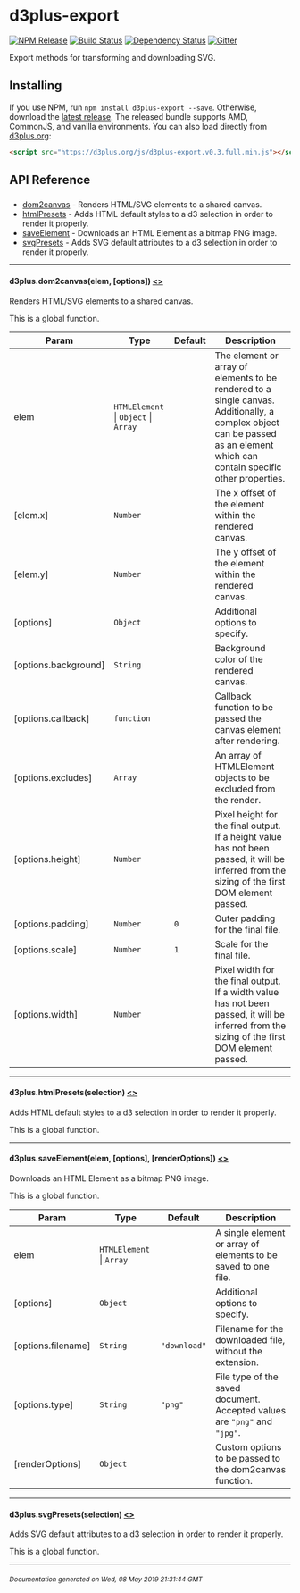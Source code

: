 # d3plus-export

[![NPM Release](http://img.shields.io/npm/v/d3plus-export.svg?style=flat)](https://www.npmjs.org/package/d3plus-export) [![Build Status](https://travis-ci.org/d3plus/d3plus-export.svg?branch=master)](https://travis-ci.org/d3plus/d3plus-export) [![Dependency Status](http://img.shields.io/david/d3plus/d3plus-export.svg?style=flat)](https://david-dm.org/d3plus/d3plus-export) [![Gitter](https://img.shields.io/badge/-chat_on_gitter-brightgreen.svg?style=flat&logo=gitter-white)](https://gitter.im/d3plus/) 

Export methods for transforming and downloading SVG.

## Installing

If you use NPM, run `npm install d3plus-export --save`. Otherwise, download the [latest release](https://github.com/d3plus/d3plus-export/releases/latest). The released bundle supports AMD, CommonJS, and vanilla environments. You can also load directly from [d3plus.org](https://d3plus.org):

```html
<script src="https://d3plus.org/js/d3plus-export.v0.3.full.min.js"></script>
```


## API Reference

##### 
* [dom2canvas](#dom2canvas) - Renders HTML/SVG elements to a shared canvas.
* [htmlPresets](#htmlPresets) - Adds HTML default styles to a d3 selection in order to render it properly.
* [saveElement](#saveElement) - Downloads an HTML Element as a bitmap PNG image.
* [svgPresets](#svgPresets) - Adds SVG default attributes to a d3 selection in order to render it properly.

---

<a name="dom2canvas"></a>
#### d3plus.**dom2canvas**(elem, [options]) [<>](https://github.com/d3plus/d3plus-export/blob/master/src/dom2canvas.js#L50)

Renders HTML/SVG elements to a shared canvas.


This is a global function.

| Param | Type | Default | Description |
| --- | --- | --- | --- |
| elem | <code>HTMLElement</code> \| <code>Object</code> \| <code>Array</code> |  | The element or array of elements to be rendered to a single canvas. Additionally, a complex object can be passed as an element which can contain specific other properties. |
| [elem.x] | <code>Number</code> |  | The x offset of the element within the rendered canvas. |
| [elem.y] | <code>Number</code> |  | The y offset of the element within the rendered canvas. |
| [options] | <code>Object</code> |  | Additional options to specify. |
| [options.background] | <code>String</code> |  | Background color of the rendered canvas. |
| [options.callback] | <code>function</code> |  | Callback function to be passed the canvas element after rendering. |
| [options.excludes] | <code>Array</code> |  | An array of HTMLElement objects to be excluded from the render. |
| [options.height] | <code>Number</code> |  | Pixel height for the final output. If a height value has not been passed, it will be inferred from the sizing of the first DOM element passed. |
| [options.padding] | <code>Number</code> | <code>0</code> | Outer padding for the final file. |
| [options.scale] | <code>Number</code> | <code>1</code> | Scale for the final file. |
| [options.width] | <code>Number</code> |  | Pixel width for the final output. If a width value has not been passed, it will be inferred from the sizing of the first DOM element passed. |


---

<a name="htmlPresets"></a>
#### d3plus.**htmlPresets**(selection) [<>](https://github.com/d3plus/d3plus-export/blob/master/src/htmlPresets.js#L3)

Adds HTML default styles to a d3 selection in order to render it properly.


This is a global function.

---

<a name="saveElement"></a>
#### d3plus.**saveElement**(elem, [options], [renderOptions]) [<>](https://github.com/d3plus/d3plus-export/blob/master/src/saveElement.js#L12)

Downloads an HTML Element as a bitmap PNG image.


This is a global function.

| Param | Type | Default | Description |
| --- | --- | --- | --- |
| elem | <code>HTMLElement</code> \| <code>Array</code> |  | A single element or array of elements to be saved to one file. |
| [options] | <code>Object</code> |  | Additional options to specify. |
| [options.filename] | <code>String</code> | <code>&quot;download&quot;</code> | Filename for the downloaded file, without the extension. |
| [options.type] | <code>String</code> | <code>&quot;png&quot;</code> | File type of the saved document. Accepted values are `"png"` and `"jpg"`. |
| [renderOptions] | <code>Object</code> |  | Custom options to be passed to the dom2canvas function. |


---

<a name="svgPresets"></a>
#### d3plus.**svgPresets**(selection) [<>](https://github.com/d3plus/d3plus-export/blob/master/src/svgPresets.js#L1)

Adds SVG default attributes to a d3 selection in order to render it properly.


This is a global function.

---



###### <sub>Documentation generated on Wed, 08 May 2019 21:31:44 GMT</sub>
